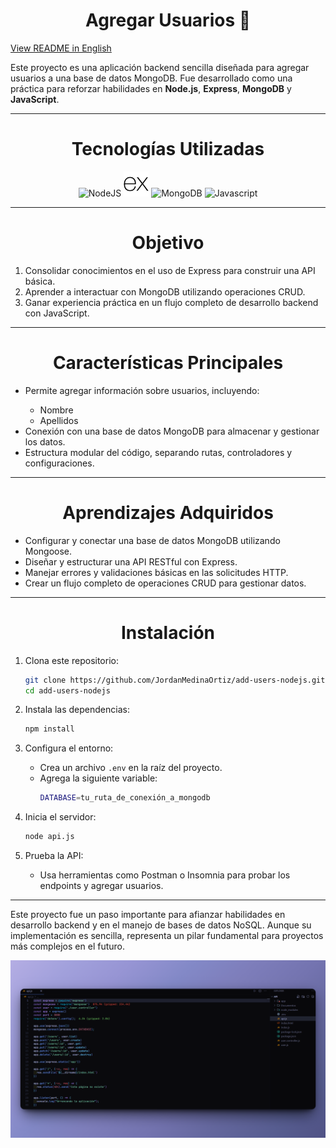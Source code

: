 <h1 align="center">Agregar Usuarios 👥</h1>

<p align="left">
  <a href="README.md" target="_blank">
    View README in English
  </a>
</p>

<p>Este proyecto es una aplicación backend sencilla diseñada para agregar usuarios a una base de datos MongoDB. Fue desarrollado como una práctica para reforzar habilidades en <b>Node.js</b>, <b>Express</b>, <b>MongoDB</b> y <b>JavaScript</b>.</p>
<hr>

<h1 align="center">Tecnologías Utilizadas</h1>
<div align="center">
  <img src="https://cdn.jsdelivr.net/gh/devicons/devicon/icons/nodejs/nodejs-original.svg" height="40" alt="NodeJS"/> 
  <img src="https://github.com/devicons/devicon/blob/master/icons/express/express-original.svg" height="40" alt="Express" />
  <img src="https://cdn.jsdelivr.net/gh/devicons/devicon@latest/icons/mongodb/mongodb-original.svg" height="40" alt="MongoDB"/> 
  <img src="https://cdn.jsdelivr.net/gh/devicons/devicon/icons/javascript/javascript-original.svg" height="40" alt="Javascript"/> 
</div>
<hr>

<h1 align="center">Objetivo</h1>
<ol>
  <li>Consolidar conocimientos en el uso de Express para construir una API básica.</li>
  <li>Aprender a interactuar con MongoDB utilizando operaciones CRUD.</li>
  <li>Ganar experiencia práctica en un flujo completo de desarrollo backend con JavaScript.</li>
</ol>
<hr>

<h1 align="center">Características Principales</h1>
<ul>
  <li>Permite agregar información sobre usuarios, incluyendo:</li>
  <ul>
    <li>Nombre</li>
    <li>Apellidos</li>
  </ul>
  <li>Conexión con una base de datos MongoDB para almacenar y gestionar los datos.</li>
  <li>Estructura modular del código, separando rutas, controladores y configuraciones.</li>
</ul>
<hr>

<h1 align="center">Aprendizajes Adquiridos</h1>
<ul>
  <li>Configurar y conectar una base de datos MongoDB utilizando Mongoose.</li>
  <li>Diseñar y estructurar una API RESTful con Express.</li>
  <li>Manejar errores y validaciones básicas en las solicitudes HTTP.</li>
  <li>Crear un flujo completo de operaciones CRUD para gestionar datos.</li>
</ul>
<hr>

<h1 align="center">Instalación</h1>

1. Clona este repositorio:

   ```sh
   git clone https://github.com/JordanMedinaOrtiz/add-users-nodejs.git
   cd add-users-nodejs
   ```

2. Instala las dependencias:

   ```sh
   npm install
   ```

3. Configura el entorno:

   - Crea un archivo `.env` en la raíz del proyecto.
   - Agrega la siguiente variable:
     ```sh
     DATABASE=tu_ruta_de_conexión_a_mongodb
     ```

4. Inicia el servidor:

   ```sh
   node api.js
   ```

5. Prueba la API:

   - Usa herramientas como Postman o Insomnia para probar los endpoints y agregar usuarios.

<hr>

<p>Este proyecto fue un paso importante para afianzar habilidades en desarrollo backend y en el manejo de bases de datos NoSQL. Aunque su implementación es sencilla, representa un pilar fundamental para proyectos más complejos en el futuro.</p>
<img src="add-users-nodejs.png" alt="Add Users App" title="Add Users App"/>
